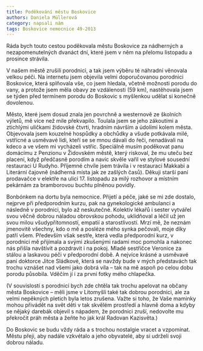 ```yaml
---
title: Poděkování městu Boskovice
authors: Daniela Müllerová
category: napsali nám
tags: Boskovice nemocnice 49-2013
---
```


Ráda bych touto cestou poděkovala městu Boskovice za nádherných a nezapomenutelných dvanáct dní, které jsem v něm na přelomu listopadu a prosince strávila.

V našem městě zrušili porodnici, a tak jsem výběru té náhradní věnovala velkou péči. Na internetu jsem objevila velmi doporučovanou porodnici Boskovice, která splňovala vše, co jsem hledala, včetně možnosti porodu do vany, a protože jsem měla obavy ze vzdálenosti (59 km), nastěhovala jsem se týden před termínem porodu do Boskovic s myšlenkou udělat si konečně dovolenou.

Město, které jsem dosud znala jen povrchně a westernově ze školních výletů, mě více než mile překvapilo. Toulala jsem se jeho zákoutími a ztichlými uličkami židovské čtvrti, hradním návrším a údolími kolem města. Objevovala jsem kouzelné hospůdky a obchůdky a všude potkávala milé, vstřícné a usměvavé lidi, kteří se se mnou dávali do řeči, nenadávali na kdeco a ve všem mi vycházeli vstříc. Speciálně musím poděkovat panu domácímu z Penzionu v Židovském městě, který riskoval, že mu uteču bez placení, když předčasně porodím a navíc skvěle vařil ve stylové sousední restauraci U Rudyho. Příjemné chvíle jsem trávila i v restauraci Makkabi a Literární čajovně (nádherná místa jak ze zašlých časů). Děkuji starší paní prodavačce v elektře na ulici 17. listopadu za milý rozhovor a místním pekárnám za bramborovou buchtu plněnou povidly.

Bonbónkem na dortu byla nemocnice. Přijetí a péče, jaké se mi zde dostalo, nejprve při předporodním kurzu, pak na gynekologické ambulanci a následně v porodnici, bylo až neskutečné. Kolektiv lékařů i sester vytvářel svou věčně dobrou náladou obrovskou pohodu, uklidňoval a léčil už jen svou milou všudypřítomností, empatií a starostlivostí. Mrzí mě, že neznám jmenovitě všechny, kdo o mě a posléze mého synka pečovali, moje díky patří všem. Především však sestře, která vedla předporodní kurz, v porodnici mě přijímala a svými zkušenými radami moc pomohla a nakonec nás přišla navštívit a pozdravit i na pokoj. Mladé sestřičce Veronice za stálou a laskavou péči v předporodní době. A nejvíce krásné a usměvavé paní doktorce Jitce Sládkové, která se navždy bude v mých představách tak trochu vznášet nad všemi jako dobrá víla – tak na mě aspoň po celou dobu porodu působila. Vděčím jí i za první fotky mého chlapečka.

(V souvislostí s porodnicí bych zde chtěla tak trochu apelovat na občany města Boskovice – měli jsme v Litomyšli také tak dobrou porodnici, ale za velmi nepěkných pletich byla letos zrušena. Važte si toho, že Vaše maminky mohou přivádět na svět děti v tak skvělém prostředí a hlavně doma a kdyby se nějaký darebák objevil s nápadem, že porodnici zruší, nedovolte mu překročit práh města a žeňte ho jak král Radovan Kazisvěta.)

Do Boskovic se budu vždy ráda a s trochou nostalgie vracet a vzpomínat. Městu přeji, aby nadále vzkvétalo a jeho obyvatelé, aby si udrželi svoji dobrou náladu.